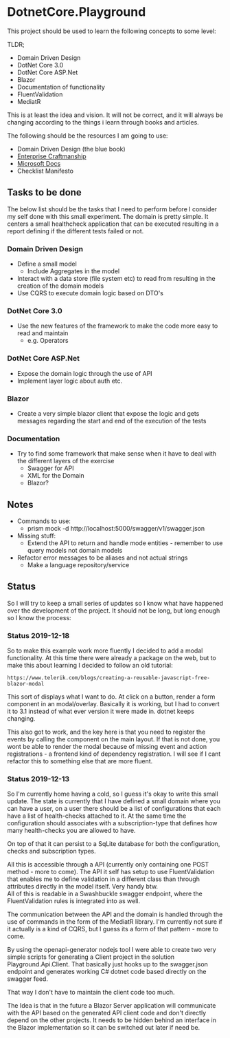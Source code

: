 # DotnetCore.Playground
This project should be used to learn the following concepts to some level:

TLDR;

* Domain Driven Design
* DotNet Core 3.0
* DotNet Core ASP.Net
* Blazor
* Documentation of functionality
* FluentValidation
* MediatR

This is at least the idea and vision. It will not be correct, and it will always be changing 
according to the things i learn through books and articles. 

The following should be the resources I am going to use:

* Domain Driven Design (the blue book)
* [Enterprise Craftmanship](https://enterprisecraftsmanship.com/)
* [Microsoft Docs](https://docs.microsoft.com/)
* Checklist Manifesto

## Tasks to be done
The below list should be the tasks that I need to perform before I consider my self done with this 
small experiment. The domain is pretty simple. It centers a small healthcheck application that can 
be executed resulting in a report defining if the different tests failed or not.

### Domain Driven Design
* Define a small model 
    * Include Aggregates in the model
* Interact with a data store (file system etc) to read from resulting in the creation of the domain models
* Use CQRS to execute domain logic based on DTO's

### DotNet Core 3.0
* Use the new features of the framework to make the code more easy to read and maintain
    * e.g. Operators

### DotNet Core ASP.Net
* Expose the domain logic through the use of API
* Implement layer logic about auth etc.

### Blazor
* Create a very simple blazor client that expose the logic and gets messages regarding the start and end
of the execution of the tests

### Documentation
* Try to find some framework that make sense when it have to deal with the different layers of the exercise
    * Swagger for API
    * XML for the Domain
    * Blazor?
    
## Notes
* Commands to use:
    * prism mock -d http://localhost:5000/swagger/v1/swagger.json
* Missing stuff:
    * Extend the API to return and handle mode entities - remember to use query models not domain models
* Refactor error messages to be aliases and not actual strings
    * Make a language repository/service

## Status
So I will try to keep a small series of updates so I know what have happened over the development of 
the project. It should not be long, but long enough so I know the process:

### Status 2019-12-18
So to make this example work more fluently I decided to add a modal functionality. At this time there 
were already a package on the web, but to make this about learning I decided to follow an old tutorial:

    https://www.telerik.com/blogs/creating-a-reusable-javascript-free-blazor-modal

This sort of displays what I want to do. At click on a button, render a form component in an modal/overlay.
Basically it is working, but I had to convert it to 3.1 instead of what ever version it were made in.
dotnet keeps changing. 

This also got to work, and the key here is that you need to register the events by calling the component
on the main layout. If that is not done, you wont be able to render the modal because of missing event and
action registrations - a frontend kind of dependency registration. I will see if I cant refactor this to 
something else that are more fluent.

### Status 2019-12-13
So I'm currently home having a cold, so I guess it's okay to write this small update.
The state is currently that I have defined a small domain where you can have a user, on a user there 
should be a list of configurations that each have a list of health-checks attached to it. At
the same time the configuration should associates with a subscription-type that defines 
how many health-checks you are allowed to have.
   
On top of that it can persist to a SqLite database for both the configuration, checks and subscription types.

All this is accessible through a API (currently only containing one POST method - more to come). The
API it self has setup to use FluentValidation that enables me to define validation in a different
class than through attributes directly in the model itself. Very handy btw.  
All of this is readable in a Swashbuckle swagger endpoint, where the FluentValidation rules is 
integrated into as well.

The communication between the API and the domain is handled through the use of commands in the form 
of the MediatR library. I'm currently not sure if it actually is a kind of CQRS, but I guess its
a form of that pattern - more to come.

By using the openapi-generator nodejs tool I were able to create two very simple scripts for 
generating a Client project in the solution Playground.Api.Client. That basically just hooks up
to the swagger.json endpoint and generates working C# dotnet code based directly on the swagger feed.

That way I don't have to maintain the client code too much.

The Idea is that in the future a Blazor Server application will communicate with the API based
on the generated API client code and don't directly depend on the other projects. It needs to 
be hidden behind an interface in the Blazor implementation so it can be switched out later if 
need be.  